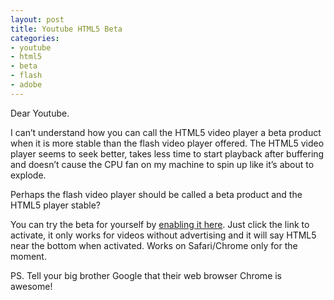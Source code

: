 ```yaml
---
layout: post
title: Youtube HTML5 Beta
categories:
- youtube
- html5
- beta
- flash
- adobe
---
```

Dear Youtube.

I can’t understand how you can call the HTML5 video player a beta product when it is more stable than the flash video player offered. The HTML5 video player seems to seek better, takes less time to start playback after buffering and doesn’t cause the CPU fan on my machine to spin up like it’s about to explode.

Perhaps the flash video player should be called a beta product and the HTML5 player stable?

You can try the beta for yourself by [enabling it here](http://youtube.com/html5). Just click the link to activate, it only works for videos without advertising and it will say HTML5 near the bottom when activated. Works on Safari/Chrome only for the moment.

PS. Tell your big brother Google that their web browser Chrome is awesome!